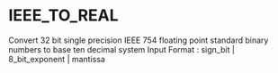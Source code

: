 # IEEE_TO_REAL
Convert 32 bit single precision IEEE 754 floating point standard binary numbers to base ten decimal system
Input Format :
sign_bit | 8_bit_exponent | mantissa
